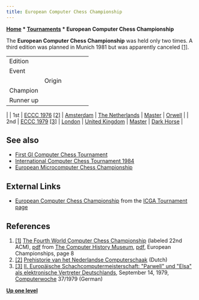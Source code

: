 ```yaml
---
title: European Computer Chess Championship
---
```

**[Home](Home "Home") * [Tournaments](Tournaments_and_Matches "Tournaments and Matches") * European Computer Chess Championship**

The **European Computer Chess Championship** was held only two times. A third edition was planned in Munich 1981 but was apparently canceled <a id="cite-note-1" href="#cite-ref-1">[1]</a>.

|  |  |  |  |  |  |
| --- | --- | --- | --- | --- | --- |
|  Edition
|  Event
|  |  Origin
|  Champion
|  Runner up
|
|  1st
| [ECCC 1976](ECCC_1976 "ECCC 1976") <a id="cite-note-2" href="#cite-ref-2">[2]</a> | [Amsterdam](https://en.wikipedia.org/wiki/Amsterdam) | [The Netherlands](https://en.wikipedia.org/wiki/Netherlands) | [Master](Master "Master") | [Orwell](Orwell "Orwell") |
|  2nd
| [ECCC 1979](ECCC_1979 "ECCC 1979") <a id="cite-note-3" href="#cite-ref-3">[3]</a> | [London](https://en.wikipedia.org/wiki/London) | [United Kingdom](https://en.wikipedia.org/wiki/United_Kingdom) | [Master](Master "Master") | [Dark Horse](Dark_Horse "Dark Horse") |

## See also

- [First GI Computer Chess Tournament](First_GI_Computer_Chess_Tournament "First GI Computer Chess Tournament")
- [International Computer Chess Tournament 1984](International_Computer_Chess_Tournament_1984 "International Computer Chess Tournament 1984")
- [European Microcomputer Chess Championship](European_Microcomputer_Chess_Championship "European Microcomputer Chess Championship")

## External Links

- [European Computer Chess Championship](https://www.game-ai-forum.org/icga-tournaments/competition.php?id=4) from the [ICGA Tournament page](https://www.game-ai-forum.org/icga-tournaments/)

## References

1. <a id="cite-ref-1" href="#cite-note-1">[1]</a> [The Fourth World Computer Chess Championship](http://www.computerhistory.org/chess/full_record.php?iid=doc-431614f6c8af8) (labeled 22nd ACM), [pdf](http://archive.computerhistory.org/projects/chess/related_materials/text/3-1%20and%203-2%20and%203-3%20and%204-3.1983_WCCC/1983-%20WCCC.062303061.sm.pdf) from [The Computer History Museum](The_Computer_History_Museum "The Computer History Museum"), [pdf](http://www.sci.brooklyn.cuny.edu/%7Ekopec/Publications/Publications/O_36_C.pdf), European Championships, page 8
1. <a id="cite-ref-2" href="#cite-note-2">[2]</a> [Prehistorie van het Nederlandse Computerschaak](http://old.csvn.nl/pre_hist.html) (Dutch)
1. <a id="cite-ref-3" href="#cite-note-3">[3]</a> [II. Europäische Schachcomputermeisterschaft: "Parwell" und "Elsa" als elektronische Vertreter Deutschlands](http://www.computerwoche.de/heftarchiv/1979/37/1193707/), September 14, 1979, [Computerwoche](Computerworld#Woche "Computerworld") 37/1979 (German)

**[Up one level](Tournaments_and_Matches "Tournaments and Matches")**


